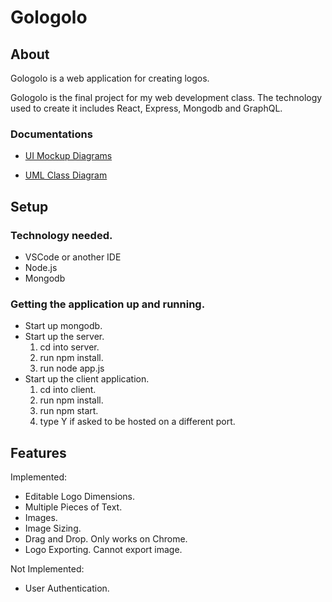 # Gologolo

## About

Gologolo is a web application for creating logos.

Gologolo is the final project for my web development class. The technology used to create it includes React, Express, Mongodb and GraphQL.

### Documentations

- [UI Mockup Diagrams](https://github.com/szhu321/gologolo-final-project/tree/master/outline/UI%20Mockup%20Diagrams)

- [UML Class Diagram](https://github.com/szhu321/gologolo-final-project/blob/master/outline/UML%20Class%20diagram.png)

## Setup

### Technology needed.

- VSCode or another IDE
- Node.js
- Mongodb

### Getting the application up and running.

- Start up mongodb.
- Start up the server.
    1. cd into server.
    2. run npm install.
    3. run node app.js
- Start up the client application.
    1. cd into client.
    2. run npm install.
    3. run npm start.
    4. type Y if asked to be hosted on a different port.

## Features

Implemented:

- Editable Logo Dimensions.
- Multiple Pieces of Text.
- Images.
- Image Sizing.
- Drag and Drop. Only works on Chrome.
- Logo Exporting. Cannot export image.

Not Implemented:
- User Authentication.